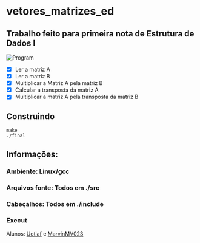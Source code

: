 # vetores_matrizes_ed
## Trabalho feito para primeira nota de Estrutura de Dados I

![Program](https://i.imgur.com/3QKaEwV.png)

- [x] Ler a matriz A
- [x] Ler a matriz B
- [x] Multiplicar a Matriz A pela matriz B
- [x] Calcular a transposta da matriz A
- [x] Multiplicar a matriz A pela transposta da matriz B

## Construindo
```
make
./final
```

## Informações:
### Ambiente: Linux/gcc
### Arquivos fonte: Todos em ./src
### Cabeçalhos: Todos em ./include
### Execut

Alunos: [Uotlaf](https://github.com/uotlaf/) e [MarvinMV023](https://github.com/marvinMV23)
